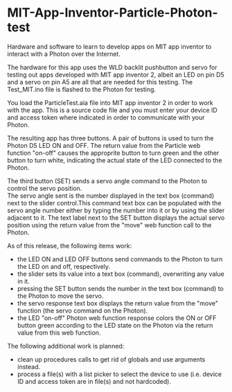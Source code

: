# MIT-App-Inventor-Particle-Photon-test
Hardware and software to learn to develop apps on MIT app inventor to interact with a Photon over the Internet.

The hardware for this app uses the WLD backlit pushbutton and servo for testing out apps developed with MIT app
inventor 2, albeit an LED on pin D5 and a servo on pin A5 are all that are needed for this testing. The Test_MIT.ino file
is flashed to the Photon for testing.  

You load the ParticleTest.aia file into MIT app inventor 2 in order to work with the app.  This is a source code file and you must
enter your device ID and access token where indicated in order to communicate with your Photon.

The resulting app has three buttons. A pair of buttons is used to turn the Photon D5 LED ON and OFF. 
The return value from the Particle web function "on-off" causes the approprite button to turn green and 
the other button to turn white, indicating the actual state of the LED connected to the Photon.

The third button (SET) sends a servo angle command to the Photon to control the servo position.  
The servo angle sent is the number displayed in the text box (command) next to the slider control.This command 
text box can be populated with the servo angle number either by typing the number into it or by using the slider 
adjacent to it. The text label next to the SET button displays the actual servo position using the return value from
the "move" web function call to the Photon.

As of this release, the following items work:
- the LED ON and LED OFF buttons send commands to the Photon to turn the LED on and off, respectively.
- the slider sets its value into a text box (command), overwriting any value in it.
- pressing the SET button sends the number in the text box (command) to the Photon to move the servo.
- the servo response text box displays the return value from the "move" function (the servo command on the Photon).
- the LED "on-off" Photon web function response colors the ON or OFF button green according to the LED state on 
    the Photon via the return value from this web function.

The following additional work is planned:
- clean up procedures calls to get rid of globals and use arguments instead.
- process a file(s) with a list picker to select the device to use (i.e. device ID and access token are in file(s)
    and not hardcoded).
